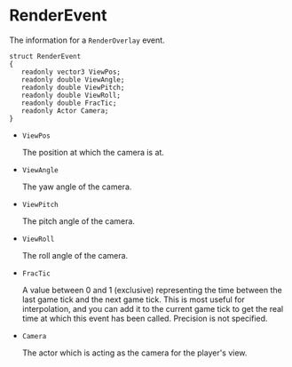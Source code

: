 # RenderEvent

The information for a `RenderOverlay` event.

```
struct RenderEvent
{
   readonly vector3 ViewPos;
   readonly double ViewAngle;
   readonly double ViewPitch;
   readonly double ViewRoll;
   readonly double FracTic;
   readonly Actor Camera;
}
```

- `ViewPos`

   The position at which the camera is at.

- `ViewAngle`

   The yaw angle of the camera.

- `ViewPitch`

   The pitch angle of the camera.

- `ViewRoll`

   The roll angle of the camera.

- `FracTic`

   A value between 0 and 1 (exclusive) representing the time between the last
   game tick and the next game tick. This is most useful for interpolation, and
   you can add it to the current game tick to get the real time at which this
   event has been called. Precision is not specified.

- `Camera`

   The actor which is acting as the camera for the player's view.

<!-- EOF -->

